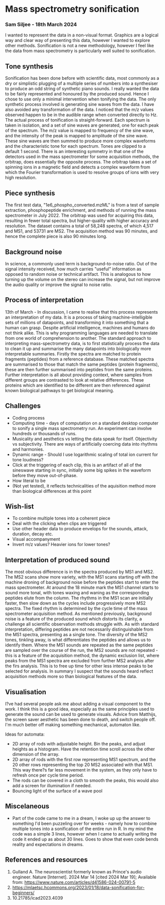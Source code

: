 # Mass spectrometry sonification
### Sam Siljee - 18th March 2024
I wanted to represent the data in a non-visual format.
Graphics are a logical way and clear way of presenting this data, however I wanted to explore other methods.
Sonification is not a new methodology, however I feel like the data from mass spectrometry is particularly well suited to sonification.

## Tone synthesis
Sonification has been done before with scientific data, most commonly as a dry or simplistic plugging of a multiple series of numbers into a synthesiser to produce an odd string of synthetic piano sounds.
I really wanted the data to be fairly represented and honoured by the produced sound.
Hence I chose to use only a minimal intervention when tonifying the data.
The only synthetic process involved is generating sine waves from the data.
I have also avoided any transformation of the data.
I noticed that the m/z values observed happen to be in the audible range when converted directly to Hz.
The actual process of tonification is straight-forward.
Each spectrum is taken in isolation, and a set of sine waves are generated, one for each peak of the spectrum.
The m/z value is mapped to frequency of the sine wave, and the intensity of the peak is mapped to amplitude of the sine wave.
These sine waves are then summed to produce more complex waveforms and the characteristic tone for each spectrum.
Tones are clipped to a default 1 second.
There is an interesting symmetry in that one of the detectors used in the mass spectrometer for some acquisition methods, the orbitrap, does essentially the opposite process.
The orbitrap takes a set of spinning ions in a magnetic field and detects a complex waveform from which the Fourier transformation is used to resolve groups of ions with very high resolution.

## Piece synthesis
The first test data, "1e6_phospho_converted.mzML" is from a test of sample extraction, phosphopeptide enrichment, and methods of running the mass spectrometer in July 2022.
The orbitrap was used for acquiring this data, resulting in fewer total spectra, but higher-quality with higher accuracy and resolution. 
The dataset contains a total of 58,248 spectra, of which 4,517 and MS1, and 53731 are MS2.
The acquisition method was 90 minutes, and hence the complete piece is also 90 minutes long.

## Background noise
In science, a commonly used term is background-to-noise ratio.
Out of the signal intensity received, how much carries "useful" information as opposed to random noise or technical artifact.
This is analogous to how turning up the volume on the stereo can increase the signal, but not improve the audio quality or improve the signal to noise ratio.

## Process of interpretation
13th of March - In discussion, I came to realise that this process represents an interpretation of my data.
It is a process of taking machine-intelligible sets of millions of datapoints, and transforming it into something that a human can grasp. 
Despite artificial intelligence, machines and humans do not think alike.
This is why programming languages are needed to translate from one world of comprehension to another.
The standard approach to interpreting mass-spectrometry data, is to first statistically process the data to clean it up and summarise the many datapoints into biologically more interpretable summaries.
Firstly the spectra are matched to protein fragments (peptides) from a reference database.
These matched spectra are summarised to those that match the same peptides (protein fragments), these are then further summarised into peptides from the same proteins.
Further interpretation is all about providing context, where samples from different groups are contrasted to look at relative differences.
These proteins which are identified to be different are then referenced against known biological pathways to get biological meaning.

## Challenges
- Coding process
- Computing time - days of computation on a standard desktop computer to sonify a single mass spectrometry run.
An experiment can involve hundreds or thousands of runs.
- Musicality and aesthetics vs letting the data speak for itself.
Objectivity vs subjectivity.
There are ways of artificially coercing data into rhythms and harmonies.
- Dynamic range - Should I use logarithmic scaling of total ion current for tone loudness?
- Click at the triggering of each clip, this is an artifact of all of the sineswave starting in sync, initially some big spikes in the waveform before they move out-of-phase.
- How literal to be
- (Not yet tested), it reflects technicalities of the aquisition method more than biological differences at this point

## Wish-list
- To combine multiple tones into a coherent piece
- Deal with the clicking when clips are triggered
- Use other header data to produce envelops for the sounds, attack, duration, decay etc.
- Visual accompanyment
- Invert m/z values? Heavier ions for lower tones?

## Interpretation of produced sound
The most obvious difference is in the spectra produced by MS1 and MS2.
The MS2 scans show more variety, with the MS1 scans starting off with the machine droning of background noise before the peptides start to enter the mass spectrometer.
At around the 18 minute mark the MS1 channel starts to sound more tonal, with tones waxing and waning as the corresponding peptides elute from the column.
The rhythms in the MS1 scan are initially faster, then slow down as the cycles include progressively more MS2 spectra.
The fixed rhythm is determined by the cycle time of the mass spectrometer acquisition method.
As mentioned previously, background noise is a feature of the produced sound which distorts its clarity, a challenge all scientific observation methods struggle with.
As with standard interpretation, differing peptides are not necessarily distinguishable from the MS1 spectra, presenting as a single tone.
The diversity of the MS2 tones, tinkling away, is what differentiates the peptides and allows us to identify them.
Where the MS1 sounds are repeated as the same peptides are sampled over the course of the run, the MS2 sounds are not repeated - this is a feature of the acquisition method, the dynamic exclusion list, where peaks from the MS1 spectra are excluded from further MS2 analysis after the firs analysis.
This is to free up time for other less intense peaks to be selected for analysis.
In summary I suspect that the sounds heard reflect acquisition methods more so than biological features of the data.

## Visualisation
I?ve had several people ask me about adding a visual component to the work.
I think this is a good idea, especially as the same principles used to generate the sound can be used to generate visuals.
Advice from Matthijs, the screen saver aesthetic has been done to death, and switch people off.
I'm much better off making something mechanical, automaton like.

Ideas for automata: 
- 2D array of rods with adjustable height.
Bin the peaks, and adjust heights as a histogram.
Have the retention time scroll across the other dimension of the array.
- 2D array of rods with the first row representing MS1 spectrum, and the 20 other rows representing the top 20 MS2 associated with that MS1.
This way there?s far less movement in the system, as they only have to refresh once per cycle time period.
- The rods can be covered in a cloth to smooth the peaks, this would also add a screen for illumination if needed.
- Bouncing light of the surface of a wave pool

## Miscelaneous
- Part of the code came to me in a dream, I woke up up the answer to something I'd been puzzeling over for weeks - namely how to combine multiple tones into a sonification of the entire run in R.
In my mind the code was a simple 3 lines, however when I came to actually writing the code it ended up as about 30 lines.
Goes to show that even code bends reality and expectations in dreams.

## References and resources
1.	Gulland A. The neuroscientist formerly known as Prince's audio engineer. Nature [Internet]. 2024 Mar 14 [cited 2024 Mar 19]; Available from: https://www.nature.com/articles/d41586-024-00791-5
2. https://mlaetsc.hcommons.org/2023/01/18/data-sonification-for-beginners/
3. 10.21785/icad2023.4039
